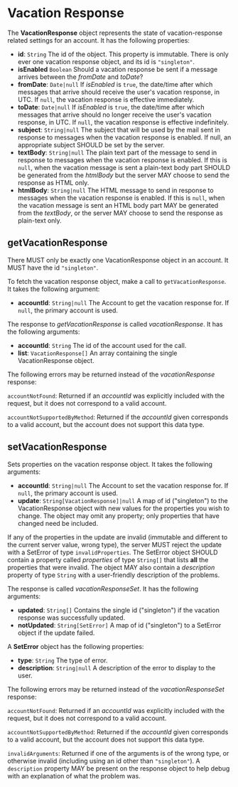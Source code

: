 # Vacation Response

The **VacationResponse** object represents the state of vacation-response
related settings for an account. It has the following properties:

- **id**: `String`
  The id of the object. This property is immutable. There is only ever one
  vacation response object, and its id is `"singleton"`.
- **isEnabled** `Boolean`
  Should a vacation response be sent if a message arrives between the *fromDate* and *toDate*?
- **fromDate**: `Date|null`
  If *isEnabled* is `true`, the date/time after which messages that arrive should receive the user's vacation response, in UTC. If `null`, the vacation response is effective immediately.
- **toDate**: `Date|null`
  If *isEnabled* is `true`, the date/time after which messages that arrive should no longer receive the user's vacation response, in UTC. If `null`, the vacation response is effective indefinitely.
- **subject**: `String|null`
  The subject that will be used by the mail sent in response to messages when the vacation response is enabled. If null, an appropriate subject SHOULD be set by the server.
- **textBody**: `String|null`
  The plain text part of the message to send in response to messages when the vacation response is enabled. If this is `null`, when the vacation message is sent a plain-text body part SHOULD be generated from the *htmlBody* but the server MAY choose to send the response as HTML only.
- **htmlBody**: `String|null`
  The HTML message to send in response to messages when the vacation response is enabled. If this is `null`, when the vacation message is sent an HTML body part MAY be generated from the *textBody*, or the server MAY choose to send the response as plain-text only.

## getVacationResponse

There MUST only be exactly one VacationResponse object in an account. It MUST have the id `"singleton"`.

To fetch the vacation response object, make a call to `getVacationResponse`. It takes the following argument:

- **accountId**: `String|null`
  The Account to get the vacation response for. If `null`, the primary account is used.

The response to *getVacationResponse* is called *vacationResponse*. It has the following arguments:

- **accountId**: `String`
  The id of the account used for the call.
- **list**: `VacationResponse[]`
  An array containing the single VacationResponse object.

The following errors may be returned instead of the *vacationResponse* response:

`accountNotFound`: Returned if an *accountId* was explicitly included with the request, but it does not correspond to a valid account.

`accountNotSupportedByMethod`: Returned if the *accountId* given corresponds to a valid account, but the account does not support this data type.

## setVacationResponse

Sets properties on the vacation response object. It takes the following arguments:

- **accountId**: `String|null`
  The Account to set the vacation response for. If `null`, the primary account is used.
- **update**: `String[VacationResponse]|null`
  A map of id ("singleton") to the VacationResponse object with new values for the properties you wish to change. The object may omit any property; only properties that have changed need be included.

If any of the properties in the update are invalid (immutable and different to the current server value, wrong type), the server MUST reject the update with a SetError of type `invalidProperties`. The SetError object SHOULD contain a property called *properties* of type `String[]` that lists **all** the properties that were invalid. The object MAY also contain a *description* property of type `String` with a user-friendly description of the problems.

The response is called *vacationResponseSet*. It has the following arguments:

- **updated**: `String[]`
  Contains the single id ("singleton") if the vacation response was successfully updated.
- **notUpdated**: `String[SetError]`
  A map of id ("singleton") to a SetError object if the update failed.

A **SetError** object has the following properties:

- **type**: `String`
  The type of error.
- **description**: `String|null`
  A description of the error to display to the user.

The following errors may be returned instead of the *vacationResponseSet* response:

`accountNotFound`: Returned if an *accountId* was explicitly included with the request, but it does not correspond to a valid account.

`accountNotSupportedByMethod`: Returned if the *accountId* given corresponds to a valid account, but the account does not support this data type.

`invalidArguments`: Returned if one of the arguments is of the wrong type, or otherwise invalid (including using an id other than `"singleton"`). A `description` property MAY be present on the response object to help debug with an explanation of what the problem was.
